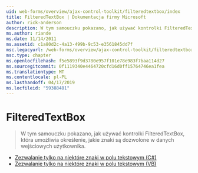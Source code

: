 ```yaml
---
uid: web-forms/overview/ajax-control-toolkit/filteredtextbox/index
title: FilteredTextBox | Dokumentacja firmy Microsoft
author: rick-anderson
description: W tym samouczku pokazano, jak używać kontrolki FilteredTextBox, która umożliwia określenie, jakie znaki są dozwolone w danych wejściowych użytkownika.
ms.author: riande
ms.date: 11/14/2011
ms.assetid: c1a80d2c-4a13-499b-9c53-e3561845dd7f
msc.legacyurl: /web-forms/overview/ajax-control-toolkit/filteredtextbox
msc.type: chapter
ms.openlocfilehash: f5e5893f9d3780e957f101e78e983f7baa114d27
ms.sourcegitcommit: 0f1119340e4464720cfd16d0ff15764746ea1fea
ms.translationtype: MT
ms.contentlocale: pl-PL
ms.lasthandoff: 04/17/2019
ms.locfileid: "59388481"
---
```

# <a name="filteredtextbox"></a>FilteredTextBox

> W tym samouczku pokazano, jak używać kontrolki FilteredTextBox, która umożliwia określenie, jakie znaki są dozwolone w danych wejściowych użytkownika.


- [Zezwalanie tylko na niektóre znaki w polu tekstowym (C#)](allowing-only-certain-characters-in-a-text-box-cs.md)
- [Zezwalanie tylko na niektóre znaki w polu tekstowym (VB)](allowing-only-certain-characters-in-a-text-box-vb.md)
